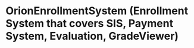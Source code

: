 # OrionEnrollmentSystem (Enrollment System that covers SIS, Payment System, Evaluation, GradeViewer)
